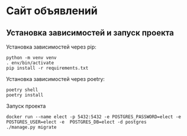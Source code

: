 # Сайт объявлений

## Установка зависимостей и запуск проекта

Установка зависимостей через pip:

    python -m venv venv
    . env/bin/activate
    pip install -r requirements.txt

Установка зависимостей через poetry:

    poetry shell
    poetry install

Запуск проекта

    docker run --name elect -p 5432:5432 -e POSTGRES_PASSWORD=elect -e POSTGRES_USER=elect -e  POSTGRES_DB=elect -d postgres
    ./manage.py migrate
